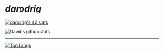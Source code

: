 # _darodrig_ 

<!--
**d-r-e/d-r-e** is a ✨ _special_ ✨ repository because its `README.md` (this file) appears on your GitHub profile.
-->
<!-- [![jaeskim's 42 stats](https://badge42.herokuapp.com/api/stats/darodrig?darkmode=true&cursus=42cursus&privacyEmail=true)](https://github.com/JaeSeoKim/badge42)
*** -->
[![darodrig's 42 stats](https://badge42.vercel.app/api/v2/cl1kwutl6006909jubwmbm2y4/stats?cursusId=21&coalitionId=66)](https://github.com/JaeSeoKim/badge42)

![David's github stats](https://github-readme-stats.vercel.app/api?username=d-r-e&show_icons=true&count_private=true&hide=contribs&theme=synthwave)
<!-- [![darodrig's 42 stats](https://badge42.herokuapp.com/api/stats/darodrig?privacyEmail=true)](https://github.com/d-r-e) -->
***
[![Top Langs](https://github-readme-stats.vercel.app/api/top-langs/?username=d-r-e&langs_count=7&layout=compact&hide=jupyter%20notebook,objective-c,makefile&theme=radical)](https://github.com/anuraghazra/github-readme-stats)
 
